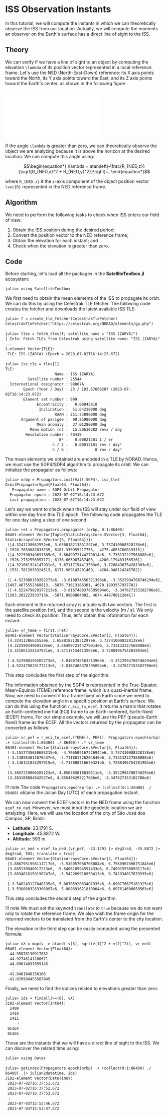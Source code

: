 ISS Observation Instants
========================

In this tutorial, we will compute the instants in which we can theoretically observe the ISS
from our location. Actually, we will compute the moments an observer on the Earth's surface
has a direct line of sight to the ISS.

## Theory

We can verify if we have a line of sight to an object by computing the elevation ``\lambda``
of its position vector represented in a local reference frame. Let's use the NED
(North-East-Down) reference: its X axis points toward the North, its Y axis points toward
the East, and its Z axis points toward the Earth's center, as shown in the following figure.

![Elevation in NED Reference Frame](../assets/iss_observation/ned.pdf)

If the angle ``\lambda`` is greater than zero, we can theoretically observe the object we
are analyzing because it is above the horizon at the desired location. We can compute this
angle using:

```math
\begin{equation*}
  \lambda = atan\left(-\frac{R_{NED,z}}{\sqrt{R_{NED,x}^2 + R_{NED,y}^2}}\right)~,
\end{equation*}
```

where ``R_{NED,i}`` it the ``i``-axis component of the object position vector ``\vec{R}``
represented in the NED reference frame.

## Algorithm

We need to perform the following tasks to check when ISS enters our field of view:

1. Obtain the ISS position during the desired period;
2. Convert the position vector to the NED reference frame;
3. Obtain the elevation for each instant; and
4. Check when the elevation is greater than zero.

## Code

Before starting, let's load all the packages in the **SatelliteToolbox.jl** ecosystem:

```julia-repl
julia> using SatelliteToolbox
```

We first need to obtain the mean elements of the ISS to propagate its orbit. We can do this
by using the Celestrak TLE fetcher. The following code creates the fetcher and downloads the
latest available ISS TLE:

```julia-repl
julia> f = create_tle_fetcher(CelestrakTleFetcher)
CelestrakTleFetcher("https://celestrak.org/NORAD/elements/gp.php")

julia> tles = fetch_tles(f; satellite_name = "ISS (ZARYA)")
[ Info: Fetch TLEs from Celestrak using satellite name: "ISS (ZARYA)" ...
1-element Vector{TLE}:
 TLE: ISS (ZARYA) (Epoch = 2023-07-02T16:14:23.672)

julia> iss_tle = tles[1]
TLE:
                      Name : ISS (ZARYA)
          Satellite number : 25544
  International designator : 98067A
        Epoch (Year / Day) : 23 / 183.67666287 (2023-07-02T16:14:23.672)
        Element set number : 999
              Eccentricity :   0.00045810
               Inclination :  51.64230000 deg
                      RAAN : 251.73890000 deg
       Argument of perigee :  98.25980000 deg
              Mean anomaly :  37.01280000 deg
           Mean motion (n) :  15.50610282 revs / day
         Revolution number : 40419
                        B* :   0.00021501 1 / er
                     ṅ / 2 :   0.00012101 rev / day²
                     n̈ / 6 :            0 rev / day³
```

The mean elements we obtained are encoded in a TLE by NORAD. Hence, we must use the
SGP4/SDP4 algorithm to propagate its orbit. We can initialize the propagator as follows:

```julia-repl
julia> orbp = Propagators.init(Val(:SGP4), iss_tle)
OrbitPropagatorSgp4{Float64, Float64}:
   Propagator name : SGP4 Orbit Propagator
  Propagator epoch : 2023-07-02T16:14:23.672
  Last propagation : 2023-07-02T16:14:23.672
```

Let's say we want to check when the ISS will stay under our field of view within one day
from this TLE epoch. The following code propagates the TLE for one day using a step of one
second:

```julia-repl
julia> ret = Propagators.propagate!.(orbp, 0:1:86400)
86401-element Vector{Tuple{StaticArraysCore.SVector{3, Float64}, StaticArraysCore.SVector{3, Float64}}}:
 ([4.3241138662552e6, 3.658818213831297e6, 3.737410008328138e6], [-1520.7633082033235, 6181.330955217756, -4275.4053760819315])
 ([4.322590349691385e6, 3.6649972144279014e6, 3.733132227568888e6], [-1526.2732556957171, 6176.663987437403, -4280.179483156526])
 ([4.321061324147931e6, 3.67117154413503e6, 3.7288496754281903e6], [-1531.7812633324513, 6171.989143201469, -4284.948124245782])
 ⋮
 ([-4.523980159202273e6, -3.810874556321396e6, -3.3522994708746294e6], [1497.4675552368813, -5876.71613186301, 4670.189355793778])
 ([-4.522479829177213e6, -3.8167488378395094e6, -3.347627153102706e6], [1503.2022238337156, -5871.8808804082, 4674.448700122841])
```

Each element in the returned array is a tuple with two vectors. The first is the satellite
position [m], and the second is the velocity [m / s]. We only need to check its position.
Thus, let's obtain this information for each instant:

```julia-repl
julia> vr_teme = first.(ret)
86401-element Vector{StaticArraysCore.SVector{3, Float64}}:
 [4.3241138662552e6, 3.658818213831297e6, 3.737410008328138e6]
 [4.322590349691385e6, 3.6649972144279014e6, 3.733132227568888e6]
 [4.321061324147931e6, 3.67117154413503e6, 3.7288496754281903e6]
 ⋮
 [-4.523980159202273e6, -3.810874556321396e6, -3.3522994708746294e6]
 [-4.522479829177213e6, -3.8167488378395094e6, -3.347627153102706e6]
```

This step concludes the first step of the algorithm.

The information obtained by the SGP4 is represented in the True-Equator, Mean-Equinox (TEME)
reference frame, which is a quasi-inertial frame. Now, we need to convert it to a frame
fixed on Earth since we need to compute the elevation angle in a specific position at
Earth's surface. We can do this using the function `r_eci_to_ecef`. It returns a matrix that
rotates an Earth-centered inertial (ECI) frame to an Earth-centered, Earth-fixed (ECEF)
frame.  For our simple example, we will use the PEF (pseudo-Earth fixed) frame as the ECEF.
All the vectors returned by the propagator can be converted as follows:

```julia-repl
julia> vr_pef = r_eci_to_ecef.(TEME(), PEF(), Propagators.epoch(orbp) .+ (collect(0:1:86400) ./ 86400)) .* vr_teme
86401-element Vector{StaticArraysCore.SVector{3, Float64}}:
 [-3.1517745650685215e6, -4.706509167226944e6, 3.737410008328138e6]
 [-3.148954811670437e6, -4.711801726204846e6, 3.733132227568888e6]
 [-3.146131833297915e6, -4.717088716679321e6, 3.7288496754281903e6]
 ⋮
 [3.3857219006283223e6, 4.850365818830511e6, -3.3522994708746294e6]
 [3.383108804842527e6, 4.855406297217666e6, -3.347627153102706e6]
```

!!! note
    The code `Propagators.epoch(orbp) .+ (collect(0:1:86400) ./ 86400)` obtains the Julian
    Day [UTC] of each propagation instant.

We can now convert the ECEF vectors to the NED frame using the function `ecef_to_ned`.
However, we must input the geodetic location we are analyzing. Here, we will use the
location of the city of São José dos Campos, SP, Brazil:

- **Latitude**: 23.1791 S.
- **Longitude**: 45.8872 W.
- **Altitude**: 593 m.

```julia-repl
julia> vr_ned = ecef_to_ned.(vr_pef, -23.1791 |> deg2rad, -45.8872 |> deg2rad, 593; translate = true)
86401-element Vector{StaticArraysCore.SVector{3, Float64}}:
 [3.8867951998111717e6, -5.538957086708884e6, 6.7568967896751845e6]
 [3.885130946017213e6, -5.540616594591433e6, 6.749915536859117e6]
 [3.8834616159196747e6, -5.542269910950413e6, 6.742934017679935e6]
 ⋮
 [-3.540243127040135e6, 5.8070592063407935e6, 6.090776675161325e6]
 [-3.5380883263308997e6, 5.808691621810904e6, 6.097614606058563e6]
```

This step concludes the second step of the algorithm.

!!! note
    We must set the keyword `translate` to `true` because we do not want only to rotate the
    reference frame. We also wish the frame origin for the returned vectors to be translated
    from the Earth's center to the city location.

The elevation in the third step can be easily computed using the presented formula:

```julia-repl
julia> vλ = map(v -> atand(-v[3], sqrt(v[1]^2 + v[2]^2)), vr_ned)
86401-element Vector{Float64}:
 -44.95878130917832
 -44.92746141286671
 -44.89614037059145
   ⋮
 -41.8461848156166
 -41.876994453587045
```

Finally, we need to find the indices related to elevations greater than zero:

```julia-repl
julia> ids = findall(>=(0), vλ)
3102-element Vector{Int64}:
  1409
  1410
  1411
     ⋮
 85164
 85165
```

Those are the instants that we will have a direct line of sight to the ISS. We can discover
the related time using:

```julia-repl
julia> using Dates

julia> getindex(Propagators.epoch(orbp) .+ (collect(0:1:86400) ./ 86400) .|> julian2datetime, ids)
3102-element Vector{DateTime}:
 2023-07-02T16:37:51.672
 2023-07-02T16:37:52.672
 2023-07-02T16:37:53.672
 ⋮
 2023-07-03T15:53:46.672
 2023-07-03T15:53:47.672
```
